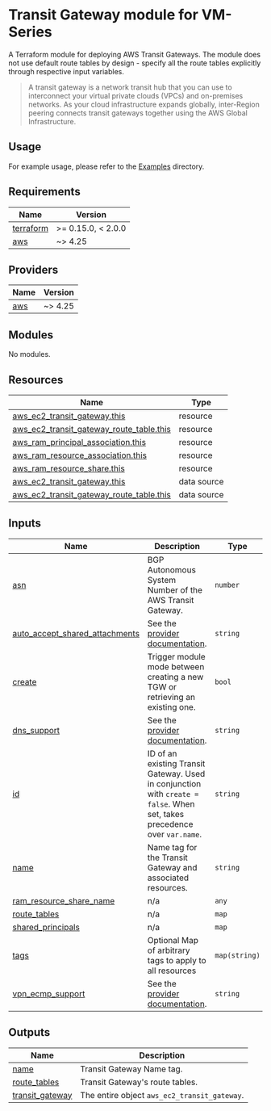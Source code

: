 # Transit Gateway module for VM-Series

A Terraform module for deploying AWS Transit Gateways. The module does not use default route tables by design - specify all the route
tables explicitly through respective input variables.

>A transit gateway is a network transit hub that you can use to interconnect your virtual private clouds (VPCs) and on-premises networks. As your cloud infrastructure expands globally, inter-Region peering connects transit gateways together using the AWS Global Infrastructure.

## Usage

For example usage, please refer to the [Examples](https://github.com/PaloAltoNetworks/terraform-aws-vmseries-modules/tree/develop/examples) directory.

<!-- BEGINNING OF PRE-COMMIT-TERRAFORM DOCS HOOK -->
## Requirements

| Name | Version |
|------|---------|
| <a name="requirement_terraform"></a> [terraform](#requirement\_terraform) | >= 0.15.0, < 2.0.0 |
| <a name="requirement_aws"></a> [aws](#requirement\_aws) | ~> 4.25 |

## Providers

| Name | Version |
|------|---------|
| <a name="provider_aws"></a> [aws](#provider\_aws) | ~> 4.25 |

## Modules

No modules.

## Resources

| Name | Type |
|------|------|
| [aws_ec2_transit_gateway.this](https://registry.terraform.io/providers/hashicorp/aws/latest/docs/resources/ec2_transit_gateway) | resource |
| [aws_ec2_transit_gateway_route_table.this](https://registry.terraform.io/providers/hashicorp/aws/latest/docs/resources/ec2_transit_gateway_route_table) | resource |
| [aws_ram_principal_association.this](https://registry.terraform.io/providers/hashicorp/aws/latest/docs/resources/ram_principal_association) | resource |
| [aws_ram_resource_association.this](https://registry.terraform.io/providers/hashicorp/aws/latest/docs/resources/ram_resource_association) | resource |
| [aws_ram_resource_share.this](https://registry.terraform.io/providers/hashicorp/aws/latest/docs/resources/ram_resource_share) | resource |
| [aws_ec2_transit_gateway.this](https://registry.terraform.io/providers/hashicorp/aws/latest/docs/data-sources/ec2_transit_gateway) | data source |
| [aws_ec2_transit_gateway_route_table.this](https://registry.terraform.io/providers/hashicorp/aws/latest/docs/data-sources/ec2_transit_gateway_route_table) | data source |

## Inputs

| Name | Description | Type | Default | Required |
|------|-------------|------|---------|:--------:|
| <a name="input_asn"></a> [asn](#input\_asn) | BGP Autonomous System Number of the AWS Transit Gateway. | `number` | `65200` | no |
| <a name="input_auto_accept_shared_attachments"></a> [auto\_accept\_shared\_attachments](#input\_auto\_accept\_shared\_attachments) | See the [provider documentation](https://registry.terraform.io/providers/hashicorp/aws/latest/docs/resources/ec2_transit_gateway). | `string` | `null` | no |
| <a name="input_create"></a> [create](#input\_create) | Trigger module mode between creating a new TGW or retrieving an existing one. | `bool` | `true` | no |
| <a name="input_dns_support"></a> [dns\_support](#input\_dns\_support) | See the [provider documentation](https://registry.terraform.io/providers/hashicorp/aws/latest/docs/resources/ec2_transit_gateway). | `string` | `null` | no |
| <a name="input_id"></a> [id](#input\_id) | ID of an existing Transit Gateway. Used in conjunction with `create = false`. When set, takes precedence over `var.name`. | `string` | `null` | no |
| <a name="input_name"></a> [name](#input\_name) | Name tag for the Transit Gateway and associated resources. | `string` | `null` | no |
| <a name="input_ram_resource_share_name"></a> [ram\_resource\_share\_name](#input\_ram\_resource\_share\_name) | n/a | `any` | `null` | no |
| <a name="input_route_tables"></a> [route\_tables](#input\_route\_tables) | n/a | `map` | `{}` | no |
| <a name="input_shared_principals"></a> [shared\_principals](#input\_shared\_principals) | n/a | `map` | `{}` | no |
| <a name="input_tags"></a> [tags](#input\_tags) | Optional Map of arbitrary tags to apply to all resources | `map(string)` | `{}` | no |
| <a name="input_vpn_ecmp_support"></a> [vpn\_ecmp\_support](#input\_vpn\_ecmp\_support) | See the [provider documentation](https://registry.terraform.io/providers/hashicorp/aws/latest/docs/resources/ec2_transit_gateway). | `string` | `null` | no |

## Outputs

| Name | Description |
|------|-------------|
| <a name="output_name"></a> [name](#output\_name) | Transit Gateway Name tag. |
| <a name="output_route_tables"></a> [route\_tables](#output\_route\_tables) | Transit Gateway's route tables. |
| <a name="output_transit_gateway"></a> [transit\_gateway](#output\_transit\_gateway) | The entire object `aws_ec2_transit_gateway`. |
<!-- END OF PRE-COMMIT-TERRAFORM DOCS HOOK -->
